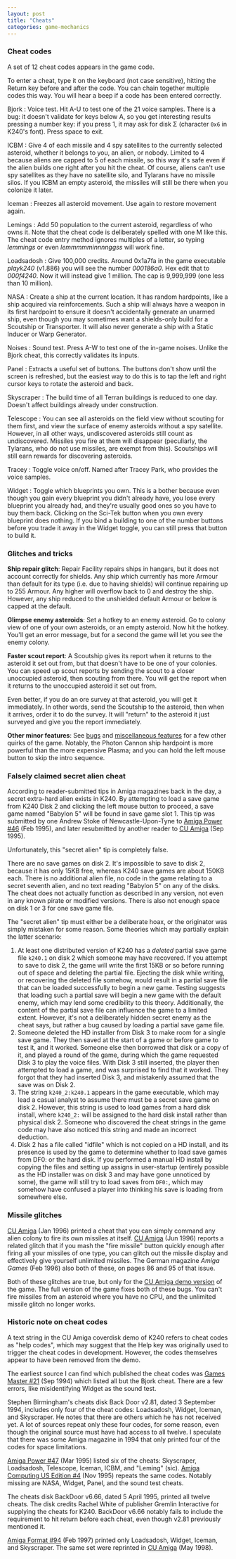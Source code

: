 ```yaml
---
layout: post
title: "Cheats"
categories: game-mechanics
---
```


### Cheat codes

A set of 12 cheat codes appears in the game code.

To enter a cheat, type it on the keyboard (not case sensitive), hitting the
Return key before and after the code. You can chain together multiple codes this
way. You will hear a beep if a code has been entered correctly.

Bjork
: Voice test. Hit A-U to test one of the 21 voice samples. There is a bug: it
doesn't validate for keys below A, so you get interesting results pressing a
number key: if you press 1, it may ask for disk &Sigma; (character `0x6` in
K240's font). Press space to exit.

ICBM
: Give 4 of each missile and 4 spy satellites to the currently selected
asteroid, whether it belongs to you, an alien, or nobody. Limited to 4 because
aliens are capped to 5 of each missile, so this way it's safe even if the alien
builds one right after you hit the cheat. Of course, aliens can't use spy
satellites as they have no satellite silo, and Tylarans have no missile silos.
If you ICBM an empty asteroid, the missiles will still be there when you
colonize it later.

Iceman
: Freezes all asteroid movement. Use again to restore movement again.

Lemings
: Add 50 population to the current asteroid, regardless of who owns it.  Note
that the cheat code is deliberately  spelled with one M like this. The cheat
code entry method ignores multiples of a letter, so typing _lemmings_
or even _lemmmmminnnnggss_ will work fine.

Loadsadosh
: Give 100,000 credits. Around 0x1a7fa in the game executable _playk240_
(v1.886) you will see the number _000186a0_. Hex edit that to
_000f4240_. Now it will instead give 1 million. The cap is 9,999,999
(one less than 10 million).

NASA
: Create a ship at the current location. It has random hardpoints, like a ship
acquired via reinforcements. Such a ship will always have a weapon in its first
hardpoint to ensure it doesn't accidentally generate an unarmed ship, even
though you may sometimes want a shields-only build for a Scoutship or
Transporter. It will also never generate a ship with a Static Inducer or Warp
Generator.

Noises
: Sound test. Press A-W to test one of the in-game noises. Unlike the Bjork
cheat, this correctly validates its inputs.

Panel
: Extracts a useful set of buttons. The buttons don't show until the screen is
refreshed, but the easiest way to do this is to tap the left and right cursor
keys to rotate the asteroid and back.

Skyscraper
: The build time of all Terran buildings is reduced to one day. Doesn't affect
buildings already under construction.

Telescope
: You can see all asteroids on the field view without scouting for them first,
and view the surface of enemy asteroids without a spy satellite. However, in all
other ways, undiscovered asteroids still count as undiscovered. Missiles you
fire at them will disappear (peculiarly, the Tylarans, who do not use missiles,
are exempt from this). Scoutships will still earn rewards for discovering
asteroids.

Tracey
: Toggle voice on/off. Named after Tracey Park, who provides the voice samples.

Widget
: Toggle which blueprints you own. This is a bother because even though you gain
every blueprint you didn't already have, you lose every blueprint you already
had, and they're usually good ones so you have to buy them back. Clicking on the
Sci-Tek button when you own every blueprint does nothing. If you bind a building
to one of the number buttons before you trade it away in the Widget toggle, you
can still press that button to build it.

### Glitches and tricks

__Ship repair glitch__: Repair Facility repairs ships in hangars, but it does
not account correctly for shields. Any ship which currently has more Armour than
default for its type (i.e. due to having shields) will continue repairing up to
255 Armour. Any higher will overflow back to 0 and destroy the ship. However,
any ship reduced to the unshielded default Armour or below is capped at the
default.

__Glimpse enemy asteroids__: Set a hotkey to an enemy asteroid. Go to colony
view of one of your own asteroids, or an empty asteroid. Now hit the hotkey.
You'll get an error message, but for a second the game will let you see the
enemy colony.

__Faster scout report__: A Scoutship gives its report when it returns to the
asteroid it set out from, but that doesn't have to be one of your colonies. You
can speed up scout reports by sending the scout to a closer unoccupied asteroid,
then scouting from there. You will get the report when it returns to the
unoccupied asteroid it set out from.

Even better, if you do an ore survey at that asteroid, you will get it
immediately. In other words, send the Scoutship to the asteroid, then when it
arrives, order it to do the survey. It will "return" to the asteroid it just
surveyed and give you the report immediately.

__Other minor features__: See [bugs](../game-mechanics/bugs.html) and
[miscellaneous features](../game-mechanics/miscellaneous-features.html)
for a few other quirks of the game. Notably, the Photon Cannon ship hardpoint is
more powerful than the more expensive Plasma; and you can hold the left mouse
button to skip the intro sequence.

### Falsely claimed secret alien cheat

According to reader-submitted tips in Amiga magazines back in the day, a secret
extra-hard alien exists in K240. By attempting to load a save game from K240
Disk 2 and clicking the left mouse button to proceed, a save game named "Babylon
5" will be found in save game slot 1. This tip was submitted by one
Andrew Stoke of Newcastle-Upon-Tyne to 
[Amiga Power #46](https://amr.abime.net/review_20511) (Feb 1995),
and later resubmitted by another reader to 
[CU Amiga](https://amr.abime.net/review_29252) (Sep 1995).

Unfortunately, this "secret alien" tip is completely false.

There are no save games on disk 2. It's impossible to save to disk 2, because it
has only 15KB free, whereas K240 save games are about 150KB each. There is no
additional alien file, no code in the game relating to a secret seventh alien,
and no text reading "Babylon 5" on any of the disks. The cheat does not
actually function as described in any version, not even in any known pirate or
modified versions. There is also not enough space on disk 1 or 3 for one save
game file.

The "secret alien" tip must either be a deliberate hoax, or the originator was
simply mistaken for some reason. Some theories which may partially explain the
latter scenario:

1. At least one distributed version of K240 has a _deleted_ partial save game
file `k240.1` on disk 2 which someone may have recovered. If you attempt to save
to disk 2, the game will write the first 15KB or so before running out of space
and deleting the partial file. Ejecting the disk while writing, or recovering
the deleted file somehow, would result in a partial save file that can be loaded
successfully to begin a new game. Testing suggests that loading such a partial
save will begin a new game with the default enemy, which may lend some
credibility to this theory. Additionally, the content of the partial save file
can influence the game to a limited extent. However, it's not a deliberately
hidden secret enemy as the cheat says, but rather a bug caused by loading a
partial save game file.
2. Someone deleted the HD installer from Disk 3 to make room for a single save
game. They then saved at the start of a game or before game to test it, and it
worked. Someone else then borrowed that disk or a copy of it, and played a round
of the game, during which the game requested Disk 3 to play the voice files.
With Disk 3 still inserted, the player then attempted to load a game, and was
surprised to find that it worked. They forgot that they had inserted Disk 3, and
mistakenly assumed that the save was on Disk 2.
3. The string `k240_2:k240.1` appears in the game executable, which may lead
a casual analyst to assume there must be a secret save game on disk 2. However,
this string is used to load games from a hard disk install, where `k240_2:` will
be assigned to the hard disk install rather than physical disk 2. Someone who
discovered the cheat strings in the game code may have also noticed this string
and made an incorrect deduction.
4. Disk 2 has a file called "idfile" which is not copied on a HD install, and
its presence is used by the game to determine whether to load save games from
DF0: or the hard disk. If you performed a manual HD install by copying the
files and setting up assigns in user-startup (entirely possible as the HD
installer was on disk 3 and may have gone unnoticed by some), the game will
still try to load saves from `DF0:`, which may somehow have confused a player
into thinking his save is loading from somewhere else.

### Missile glitches

[CU Amiga](https://amr.abime.net/review_20717) (Jan 1996) printed a cheat that
you can simply command any alien colony to fire its own missiles at itself.
[CU Amiga](https://amr.abime.net/review_29330) (Jun 1996) reports a related
glitch that if you mash the "fire missile" button quickly enough after firing
all your missiles of one type, you can glitch out the missile display and
effectively give yourself unlimited missiles. The German magazine _Amiga Games_
(Feb 1996) also both of these, on pages 86 and 95 of that issue.

Both of these glitches are true, but only for the
[CU Amiga demo version](../prototypes/cu-amiga-demo.html)
of the game. The full version of the game fixes both of these bugs. You
can't fire missiles from an asteroid where you have no CPU, and the unlimited
missile glitch no longer works.

### Historic note on cheat codes

A text string in the CU Amiga coverdisk demo of K240 refers to cheat codes as
"help codes", which may suggest that the Help key was originally used to trigger
the cheat codes in development. However, the codes themselves appear to have
been removed from the demo.

The earliest source I can find which published the cheat codes was
[Games Master #21](https://amr.abime.net/review_40955) (Sep 1994)
which listed all but the Bjork cheat. There are a few errors, like
misidentifying Widget as the sound test.

Stephen Birmingham's cheats disk Back Door v2.81, dated 3 September 1994,
includes only four of the cheat codes: Loadsadosh, Widget, Iceman, and
Skyscraper. He notes that there are others which he has not received yet. A lot
of sources repeat only these four codes, for some reason, even though the
original source must have had access to all twelve. I speculate that there was
some Amiga magazine in 1994 that only printed four of the codes for space
limitations.

[Amiga Power #47](https://amr.abime.net/review_17331) (Mar 1995) listed six
of the cheats: Skyscraper, Loadsadosh, Telescope, Iceman, ICBM, and "Leming"
(sic). [Amiga Computing US Edition #4](https://amr.abime.net/review_48855)
(Nov 1995) repeats the same codes. Notably missing are NASA, Widget, Panel, and
the sound test cheats.

The cheats disk BackDoor v6.66, dated 5 April 1995, printed all twelve cheats.
The disk credits Rachel White of publisher Gremlin Interactive for supplying the
cheats for K240. BackDoor v6.66 notably fails to include the requirement to hit
return before each cheat, even though v2.81 previously mentioned it.

[Amiga Format #94](https://amr.abime.net/review_15174) (Feb 1997) printed only
Loadsadosh, Widget, Iceman, and Skyscraper. The same set were reprinted in 
[CU Amiga](https://amr.abime.net/review_35435) (May 1998).

